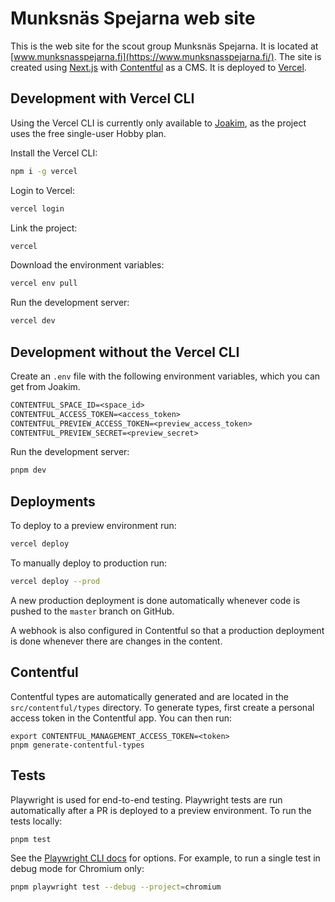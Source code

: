 # Munksnäs Spejarna web site

This is the web site for the scout group Munksnäs Spejarna. It is located at [www.munksnasspejarna.fi](https://www.munksnasspejarna.fi/). The site is created using [Next.js](https://nextjs.org/) with [Contentful](https://www.contentful.com/) as a CMS. It is deployed to [Vercel](https://vercel.com/).

## Development with Vercel CLI

Using the Vercel CLI is currently only available to [Joakim](https://github.com/joakimgunst), as the project uses the free single-user Hobby plan.

Install the Vercel CLI:

```bash
npm i -g vercel
```

Login to Vercel:

```bash
vercel login
```

Link the project:

```bash
vercel
```

Download the environment variables:

```bash
vercel env pull
```

Run the development server:

```bash
vercel dev
```

## Development without the Vercel CLI

Create an `.env` file with the following environment variables, which you can get from Joakim.

```txt
CONTENTFUL_SPACE_ID=<space_id>
CONTENTFUL_ACCESS_TOKEN=<access_token>
CONTENTFUL_PREVIEW_ACCESS_TOKEN=<preview_access_token>
CONTENTFUL_PREVIEW_SECRET=<preview_secret>
```

Run the development server:

```bash
pnpm dev
```

## Deployments

To deploy to a preview environment run:

```bash
vercel deploy
```

To manually deploy to production run:

```bash
vercel deploy --prod
```

A new production deployment is done automatically whenever code is pushed to the `master` branch on GitHub.

A webhook is also configured in Contentful so that a production deployment is done whenever there are changes in the content.

## Contentful

Contentful types are automatically generated and are located in the `src/contentful/types` directory. To generate types, first create a personal access token in the Contentful app. You can then run:

```
export CONTENTFUL_MANAGEMENT_ACCESS_TOKEN=<token>
pnpm generate-contentful-types
```

## Tests

Playwright is used for end-to-end testing. Playwright tests are run automatically after a PR is deployed to a preview environment. To run the tests locally:

```bash
pnpm test
```

See the [Playwright CLI docs](https://playwright.dev/docs/test-cli) for options. For example, to run a single test in debug mode for Chromium only:

```bash
pnpm playwright test --debug --project=chromium
```
